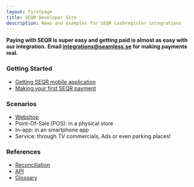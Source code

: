 ```yaml
---
layout: firstpage
title: SEQR Developer Site
description: News and examples for SEQR cashregister integrations
---
```


**Paying with SEQR is super easy and getting paid is almost as easy with our integration.**
**Email integrations@seamless.se for making payments real.**

<div class="boxes">
 <div class="box">
  <h3>Getting Started</h3>
  <ul>
   <li><a href="app/">Getting SEQR mobile application</a></li>
   <li><a href="merchant/payment">Making your first SEQR payment</a></li>
  </ul>
 </div>
 <div class="box">
  <h3>Scenarios</h3>
  <ul>
   <li><a href="merchant/webshop">Webshop</a></li>
   <li>Point-Of-Sale (POS): in a physical store</li>
   <li>In-app: in an smartphone app</li>
   <li>Service: through TV commercials, Ads or even parking places!</li>
  </ul>
 </div>
 
 <div class="box">
  <h3>References</h3> 
  <ul>
   <li><a href="merchant/reference/reconciliation.html">Reconciliation</a></li>
   <li><a href="merchant/reference/api.html">API</a></li>
   <li><a href="merchant/reference/glossary.html">Glossary</a></li>
  </ul>
 </div>

 
</div>


